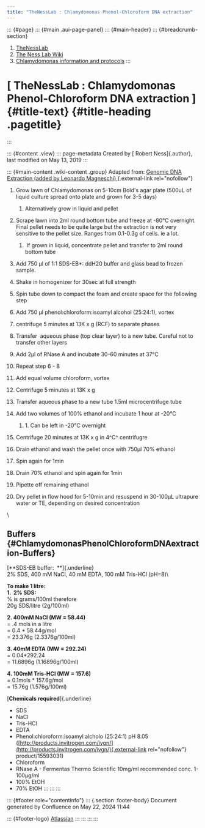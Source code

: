 ```yaml
---
title: "TheNessLab : Chlamydomonas Phenol-Chloroform DNA extraction"
---
```


::: {#page}
::: {#main .aui-page-panel}
::: {#main-header}
::: {#breadcrumb-section}
1.  [TheNessLab](index.html)
2.  [The Ness Lab Wiki](The-Ness-Lab-Wiki_11436042.html)
3.  [Chlamydomonas information and
    protocols](Chlamydomonas-information-and-protocols_11436157.html)
:::

# [ TheNessLab : Chlamydomonas Phenol-Chloroform DNA extraction ]{#title-text} {#title-heading .pagetitle}
:::

::: {#content .view}
::: page-metadata
Created by [ Robert Ness]{.author}, last modified on May 13, 2019
:::

::: {#main-content .wiki-content .group}
Adapted from: [Genomic DNA Extraction (added by Leonardo
Magneschi) ](http://www.plantlab.sssup.it/chlamydomonas-protocols){.external-link
rel="nofollow"}

1.  Grow lawn of Chlamydomonas on 5-10cm Bold's agar plate (500uL of
    liquid culture spread onto plate and grown for 3-5 days)

    1.  Alternatively grow in liquid and pellet

2.  Scrape lawn into 2ml round bottom tube and freeze at -80°C
    overnight. Final pellet needs to be quite large but the extraction
    is not very sensitive to the pellet size. Ranges from 0.1-0.3g of
    cells. ie a lot.

    1.   If grown in liquid, concentrate pellet and transfer to 2ml
        round bottom tube

3.  Add 750 μl of 1:1 SDS-EB\*: ddH20 buffer and glass bead to frozen
    sample.

4.  Shake in homogenizer for 30sec at full strength

5.  Spin tube down to compact the foam and create space for the
    following step

6.  Add 750 μl phenol:chloroform:isoamyl alcohol (25:24:1), vortex

7.  centrifuge 5 minutes at 13K x g (RCF) to separate phases

8.  Transfer  aqueous phase (top clear layer) to a new tube. Careful not
    to transfer other layers

9.  Add 2μl of RNase A and incubate 30-60 minutes at 37°C

10. Repeat step 6 - 8

11. Add equal volume chloroform, vortex

12. Centrifuge 5 minutes at 13K x g

13. Transfer aqueous phase to a new tube 1.5ml microcentrifuge tube

14. Add two volumes of 100% ethanol and incubate 1 hour at -20°C

    1.  1\. Can be left in -20°C overnight

15. Centrifuge 20 minutes at 13K x g in 4^C^ centrifugre

16. Drain ethanol and wash the pellet once with 750μl 70% ethanol

17. Spin again for 1min

18. Drain 70% ethanol and spin again for 1min

19. Pipette off remaining ethanol

20. Dry pellet in flow hood for 5-10min and resuspend in 30-100μL
    ultrapure water or TE, depending on desired concentration

\

## Buffers {#ChlamydomonasPhenolChloroformDNAextraction-Buffers}

[**SDS-EB buffer:  **]{.underline}\
2% SDS, 400 mM NaCl, 40 mM EDTA, 100 mM Tris-HCl (pH=8)\

**To make 1 litre:**\
**1.  2% SDS:**\
% is grams/100ml therefore\
20g SDS/litre (2g/100ml)

**2. 400mM NaCl (MW = 58.44)**\
= .4 mols in a litre\
= 0.4 \* 58.44g/mol\
= 23.376g (2.3376g/100ml)

**3. 40mM EDTA (MW = 292.24)**\
= 0.04\*292.24\
= 11.6896g (1.16896g/100ml)

**4. 100mM Tris-HCl (MW = 157.6)**\
= 0.1mols \* 157.6g/mol\
= 15.76g (1.576g/100ml)

[**Chemicals required**]{.underline}

-   SDS
-   NaCl
-   Tris-HCl
-   EDTA
-   Phenol:chloroform:isoamyl alcholo (25:24:1) pH 8.05
    ([http://products.invitrogen.com/ivgn/](http://products.invitrogen.com/ivgn/){.external-link
    rel="nofollow"} product/15593031)
-   Chloroform
-   RNase A - Fermentas Thermo Scientific 10mg/ml recommended conc.
    1-100μg/ml
-   100% EtOH
-   70% EtOH
:::
:::
:::

::: {#footer role="contentinfo"}
::: {.section .footer-body}
Document generated by Confluence on May 22, 2024 11:44

::: {#footer-logo}
[Atlassian](https://www.atlassian.com/)
:::
:::
:::
:::
